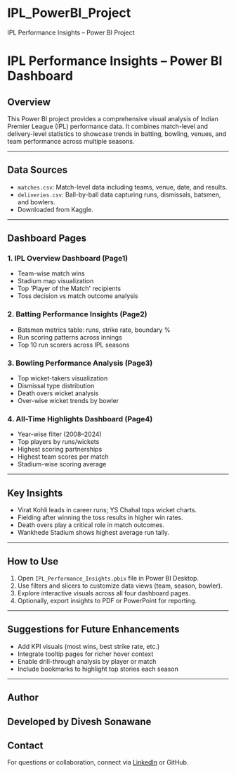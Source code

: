 # IPL_PowerBI_Project
IPL Performance Insights – Power BI Project

# IPL Performance Insights – Power BI Dashboard

## Overview

This Power BI project provides a comprehensive visual analysis of Indian Premier League (IPL) performance data. It combines match-level and delivery-level statistics to showcase trends in batting, bowling, venues, and team performance across multiple seasons.

---

## Data Sources

- `matches.csv`: Match-level data including teams, venue, date, and results.
- `deliveries.csv`: Ball-by-ball data capturing runs, dismissals, batsmen, and bowlers.
- Downloaded from Kaggle.

---

## Dashboard Pages

### 1. IPL Overview Dashboard (Page1)
- Team-wise match wins
- Stadium map visualization
- Top 'Player of the Match' recipients
- Toss decision vs match outcome analysis

### 2. Batting Performance Insights (Page2)
- Batsmen metrics table: runs, strike rate, boundary %
- Run scoring patterns across innings
- Top 10 run scorers across IPL seasons

### 3. Bowling Performance Analysis (Page3)
- Top wicket-takers visualization
- Dismissal type distribution
- Death overs wicket analysis
- Over-wise wicket trends by bowler

### 4. All-Time Highlights Dashboard (Page4)
- Year-wise filter (2008–2024)
- Top players by runs/wickets
- Highest scoring partnerships
- Highest team scores per match
- Stadium-wise scoring average

---

## Key Insights

- Virat Kohli leads in career runs; YS Chahal tops wicket charts.
- Fielding after winning the toss results in higher win rates.
- Death overs play a critical role in match outcomes.
- Wankhede Stadium shows highest average run tally.

---

## How to Use

1. Open `IPL_Performance_Insights.pbix` file in Power BI Desktop.
2. Use filters and slicers to customize data views (team, season, bowler).
3. Explore interactive visuals across all four dashboard pages.
4. Optionally, export insights to PDF or PowerPoint for reporting.

---

## Suggestions for Future Enhancements

- Add KPI visuals (most wins, best strike rate, etc.)
- Integrate tooltip pages for richer hover context
- Enable drill-through analysis by player or match
- Include bookmarks to highlight top stories each season

---

## Author

Developed by Divesh Sonawane
---


## Contact

For questions or collaboration, connect via [LinkedIn]([https://www.linkedin.com/](https://www.linkedin.com/in/divesh-sonawane-6ba631297?utm_source=share&utm_campaign=share_via&utm_content=profile&utm_medium=android_app)) or GitHub.

